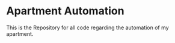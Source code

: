 Apartment Automation
====================


This is the Repository for all code regarding the automation of my apartment.


